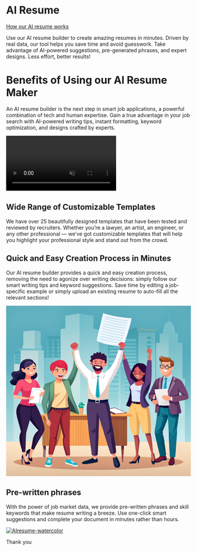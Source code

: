 
<html lang="en">
<head>
<meta charset="UTF-8">
<meta name="viewport" content="width=device-width, initial-scale=1.0">
<title>AI Resume</title>
<link rel="stylesheet" href="style.css">
</head>
<body>

<h1 id="ai-resume-title">AI Resume</h1>

<a href="./another-page.html" class="ai-resume-button">How our AI resume works</a>

</body>
</html>



Use our AI resume builder to create amazing resumes in minutes. Driven by real data, our tool helps you save time and avoid guesswork. Take advantage of AI-powered suggestions, pre-generated phrases, and expert designs. Less effort, better results!

# Benefits of Using our AI Resume Maker

An AI resume builder is the next step in smart job applications, a powerful combination of tech and human expertise. Gain a true advantage in your job search with AI-powered writing tips, instant formatting, keyword optimization, and designs crafted by experts.

<html>
<head>
    <title>Video Autoplay Example</title>
</head>
<body>
    <video autoplay muted loop>
        <source src="assets/videos/Genvideoresume.mp4" type="video/mp4">
        Your browser does not support the video tag.
    </video>
</body>
</html>



## Wide Range of Customizable Templates
We have over 25 beautifully designed templates that have been tested and reviewed by recruiters. Whether you’re a lawyer, an artist, an engineer, or any other professional — we’ve got customizable templates that will help you highlight your professional style and stand out from the crowd.
<br>

## Quick and Easy Creation Process in Minutes
Our AI resume builder provides a quick and easy creation process, removing the need to agonize over writing decisions: simply follow our smart writing tips and keyword suggestions. Save time by editing a job-specific example or simply upload an existing resume to auto-fill all the relevant sections!
<br>

![AI_resume](assets/images/AIresume_cartoon.png)

## Pre-written phrases
With the power of job market data, we provide pre-written phrases and skill keywords that make resume writing a breeze. Use one-click smart suggestions and complete your document in minutes rather than hours.
<br>

<a href="https://imgbb.com/"><img src="https://i.ibb.co/tpSG4xd/AIresume-watercolor.png" alt="AIresume-watercolor" border="0" /></a>

Thank you
